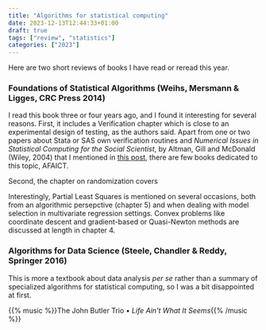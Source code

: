 ```yaml
---
title: "Algorithms for statistical computing"
date: 2023-12-13T12:44:33+01:00
draft: true
tags: ["review", "statistics"]
categories: ["2023"]
---
```


Here are two short reviews of books I have read or reread this year.

### Foundations of Statistical Algorithms (Weihs, Mersmann & Ligges, CRC Press 2014)

I read this book three or four years ago, and I found it interesting for several reasons. First, it includes a Verification chapter which is close to an experimental design of testing, as the authors said. Apart from one or two papers about Stata or SAS own verification routines and _Numerical Issues in Statistical Computing for the Social Scientist_, by Altman, Gill and McDonald (Wiley, 2004) that I mentioned in [this post](post/statistical-software-evaluation/), there are few books dedicated to this topic, AFAICT.

Second, the chapter on randomization covers

Interestingly, Partial Least Squares is mentioned on several occasions, both from an algorithmic persepctive (chapter 5) and when dealing with model selection in multivariate regression settings. Convex problems like coordinate descent and gradient-based or Quasi-Newton methods are discussed at length in chapter 4.

### Algorithms for Data Science (Steele, Chandler & Reddy, Springer 2016)

This is more a textbook about data analysis _per se_ rather than a summary of specialized algorithms for statistical computing, so I was a bit disappointed at first.

{{% music %}}The John Butler Trio • _Life Ain't What It Seems_{{% /music %}}
